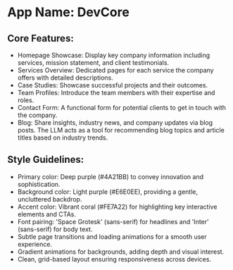 # **App Name**: DevCore

## Core Features:

- Homepage Showcase: Display key company information including services, mission statement, and client testimonials.
- Services Overview: Dedicated pages for each service the company offers with detailed descriptions.
- Case Studies: Showcase successful projects and their outcomes.
- Team Profiles: Introduce the team members with their expertise and roles.
- Contact Form: A functional form for potential clients to get in touch with the company.
- Blog: Share insights, industry news, and company updates via blog posts. The LLM acts as a tool for recommending blog topics and article titles based on industry trends.

## Style Guidelines:

- Primary color: Deep purple (#4A21BB) to convey innovation and sophistication.
- Background color: Light purple (#E6E0EE), providing a gentle, uncluttered backdrop.
- Accent color: Vibrant coral (#FE7A22) for highlighting key interactive elements and CTAs.
- Font pairing: 'Space Grotesk' (sans-serif) for headlines and 'Inter' (sans-serif) for body text.
- Subtle page transitions and loading animations for a smooth user experience.
- Gradient animations for backgrounds, adding depth and visual interest.
- Clean, grid-based layout ensuring responsiveness across devices.